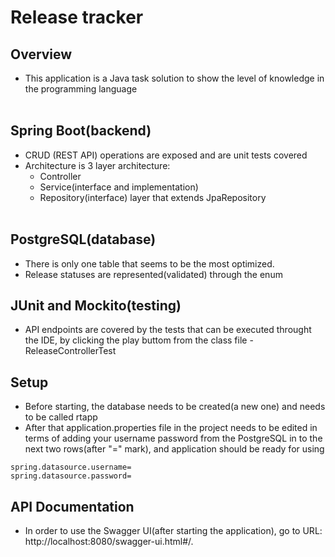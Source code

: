 # Release tracker
## Overview <br/>
* This application is a Java task solution to show the level of knowledge in the programming language <br /><br />
## Spring Boot(backend) <br />
* CRUD (REST API) operations are exposed and are unit tests covered<br />
* Architecture is 3 layer architecture:<br>
   * Controller<br/>
   * Service(interface and implementation) <br />
   * Repository(interface) layer that extends JpaRepository<br /> <br />
  
## PostgreSQL(database) <br />
* There is only one table that seems to be the most optimized.<br />
* Release statuses are represented(validated) through the enum<br />

## JUnit and Mockito(testing)
* API endpoints are covered by the tests that can be executed throught the IDE, by clicking the play buttom from the class file - ReleaseControllerTest

## Setup
* Before starting, the database needs to be created(a new one) and needs to be called rtapp<br />
* After that application.properties file in the project needs to be edited in terms of adding your username password from the PostgreSQL in to the next two rows(after "=" mark), and application should be ready for using<br />
```
spring.datasource.username=
spring.datasource.password=
```
## API Documentation
* In order to use the Swagger UI(after starting the application), go to URL: http://localhost:8080/swagger-ui.html#/.<br />
